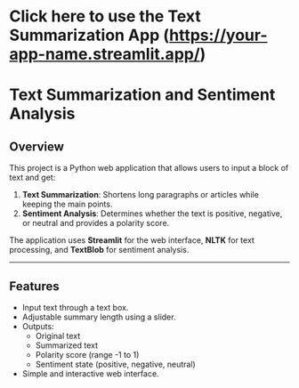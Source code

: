 # Click here to use the Text Summarization App   (https://your-app-name.streamlit.app/)

# Text Summarization and Sentiment Analysis

## Overview
This project is a Python web application that allows users to input a block of text and get:

1. **Text Summarization**: Shortens long paragraphs or articles while keeping the main points.
2. **Sentiment Analysis**: Determines whether the text is positive, negative, or neutral and provides a polarity score.

The application uses **Streamlit** for the web interface, **NLTK** for text processing, and **TextBlob** for sentiment analysis.

---

## Features
- Input text through a text box.
- Adjustable summary length using a slider.
- Outputs:
  - Original text
  - Summarized text
  - Polarity score (range -1 to 1)
  - Sentiment state (positive, negative, neutral)
- Simple and interactive web interface.
